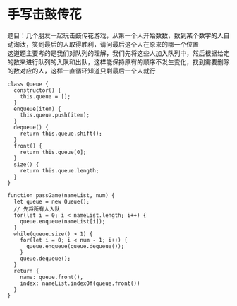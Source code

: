 # 手写击鼓传花
题目：几个朋友一起玩击鼓传花游戏，从第一个人开始数数，数到某个数字的人自动淘汰，笑到最后的人取得胜利，请问最后这个人在原来的哪一个位置  
这道题主要考的是我们对队列的理解，我们先将这些人加入队列中，然后根据给定的数来进行队列的入队和出队，这样能保持原有的顺序不发生变化，找到需要删除的数对应的人，这样一直循环知道只剩最后一个人就行
```
class Queue {
  constructor() {
    this.queue = [];
  }
  enqueue(item) {
    this.queue.push(item);
  }
  dequeue() {
    return this.queue.shift();
  }
  front() {
    return this.queue[0];
  }
  size() {
    return this.queue.length;
  }
}

function passGame(nameList, num) {
  let queue = new Queue();
  // 先将所有人入队
  for(let i = 0; i < nameList.length; i++) {
    queue.enqueue(nameList[i]);
  }
  while(queue.size() > 1) {
    for(let i = 0; i < num - 1; i++) {
      queue.enqueue(queue.dequeue());
    }
    queue.dequeue();
  }
  return {
    name: queue.front(),
    index: nameList.indexOf(queue.front())
  }
}
```
